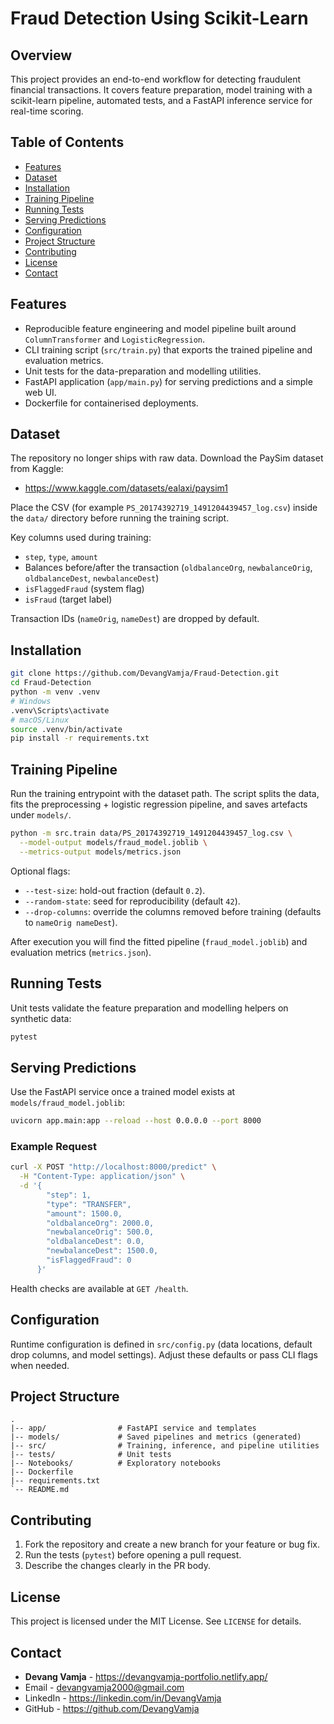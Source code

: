 # Fraud Detection Using Scikit-Learn

## Overview
This project provides an end-to-end workflow for detecting fraudulent financial transactions. It covers feature preparation, model training with a scikit-learn pipeline, automated tests, and a FastAPI inference service for real-time scoring.

## Table of Contents
- [Features](#features)
- [Dataset](#dataset)
- [Installation](#installation)
- [Training Pipeline](#training-pipeline)
- [Running Tests](#running-tests)
- [Serving Predictions](#serving-predictions)
- [Configuration](#configuration)
- [Project Structure](#project-structure)
- [Contributing](#contributing)
- [License](#license)
- [Contact](#contact)

## Features
- Reproducible feature engineering and model pipeline built around `ColumnTransformer` and `LogisticRegression`.
- CLI training script (`src/train.py`) that exports the trained pipeline and evaluation metrics.
- Unit tests for the data-preparation and modelling utilities.
- FastAPI application (`app/main.py`) for serving predictions and a simple web UI.
- Dockerfile for containerised deployments.

## Dataset
The repository no longer ships with raw data. Download the PaySim dataset from Kaggle:

- https://www.kaggle.com/datasets/ealaxi/paysim1

Place the CSV (for example `PS_20174392719_1491204439457_log.csv`) inside the `data/` directory before running the training script.

Key columns used during training:
- `step`, `type`, `amount`
- Balances before/after the transaction (`oldbalanceOrg`, `newbalanceOrig`, `oldbalanceDest`, `newbalanceDest`)
- `isFlaggedFraud` (system flag)
- `isFraud` (target label)

Transaction IDs (`nameOrig`, `nameDest`) are dropped by default.

## Installation
```bash
git clone https://github.com/DevangVamja/Fraud-Detection.git
cd Fraud-Detection
python -m venv .venv
# Windows
.venv\Scripts\activate
# macOS/Linux
source .venv/bin/activate
pip install -r requirements.txt
```

## Training Pipeline
Run the training entrypoint with the dataset path. The script splits the data, fits the preprocessing + logistic regression pipeline, and saves artefacts under `models/`.

```bash
python -m src.train data/PS_20174392719_1491204439457_log.csv \
  --model-output models/fraud_model.joblib \
  --metrics-output models/metrics.json
```

Optional flags:
- `--test-size`: hold-out fraction (default `0.2`).
- `--random-state`: seed for reproducibility (default `42`).
- `--drop-columns`: override the columns removed before training (defaults to `nameOrig nameDest`).

After execution you will find the fitted pipeline (`fraud_model.joblib`) and evaluation metrics (`metrics.json`).

## Running Tests
Unit tests validate the feature preparation and modelling helpers on synthetic data:

```bash
pytest
```

## Serving Predictions
Use the FastAPI service once a trained model exists at `models/fraud_model.joblib`:

```bash
uvicorn app.main:app --reload --host 0.0.0.0 --port 8000
```

### Example Request
```bash
curl -X POST "http://localhost:8000/predict" \
  -H "Content-Type: application/json" \
  -d '{
        "step": 1,
        "type": "TRANSFER",
        "amount": 1500.0,
        "oldbalanceOrg": 2000.0,
        "newbalanceOrig": 500.0,
        "oldbalanceDest": 0.0,
        "newbalanceDest": 1500.0,
        "isFlaggedFraud": 0
      }'
```

Health checks are available at `GET /health`.

## Configuration
Runtime configuration is defined in `src/config.py` (data locations, default drop columns, and model settings). Adjust these defaults or pass CLI flags when needed.

## Project Structure
```
.
|-- app/                # FastAPI service and templates
|-- models/             # Saved pipelines and metrics (generated)
|-- src/                # Training, inference, and pipeline utilities
|-- tests/              # Unit tests
|-- Notebooks/          # Exploratory notebooks
|-- Dockerfile
|-- requirements.txt
`-- README.md
```

## Contributing
1. Fork the repository and create a new branch for your feature or bug fix.
2. Run the tests (`pytest`) before opening a pull request.
3. Describe the changes clearly in the PR body.

## License
This project is licensed under the MIT License. See `LICENSE` for details.

## Contact
- **Devang Vamja** - https://devangvamja-portfolio.netlify.app/
- Email - devangvamja2000@gmail.com
- LinkedIn - https://linkedin.com/in/DevangVamja
- GitHub - https://github.com/DevangVamja
